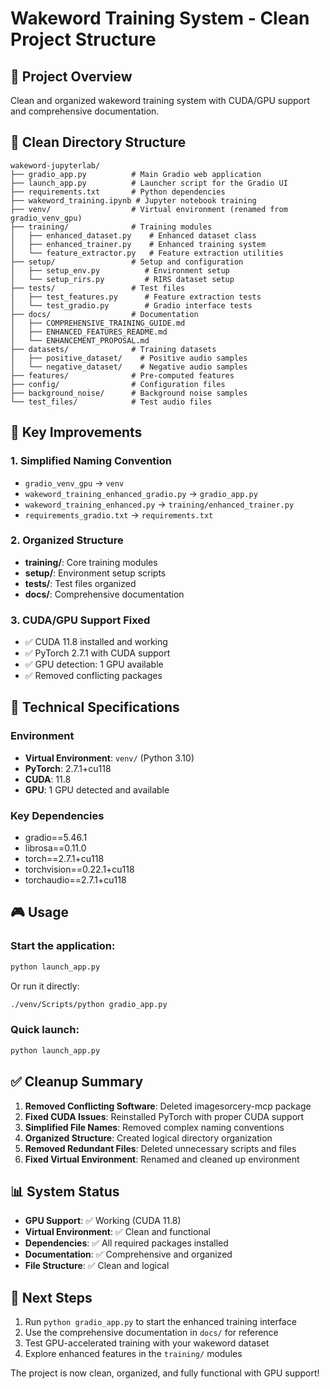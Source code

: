 # Wakeword Training System - Clean Project Structure

## 🎯 Project Overview
Clean and organized wakeword training system with CUDA/GPU support and comprehensive documentation.

## 📁 Clean Directory Structure

```
wakeword-jupyterlab/
├── gradio_app.py          # Main Gradio web application
├── launch_app.py          # Launcher script for the Gradio UI
├── requirements.txt       # Python dependencies
├── wakeword_training.ipynb # Jupyter notebook training
├── venv/                  # Virtual environment (renamed from gradio_venv_gpu)
├── training/              # Training modules
│   ├── enhanced_dataset.py    # Enhanced dataset class
│   ├── enhanced_trainer.py    # Enhanced training system
│   └── feature_extractor.py   # Feature extraction utilities
├── setup/                 # Setup and configuration
│   ├── setup_env.py          # Environment setup
│   └── setup_rirs.py         # RIRS dataset setup
├── tests/                 # Test files
│   ├── test_features.py      # Feature extraction tests
│   └── test_gradio.py        # Gradio interface tests
├── docs/                  # Documentation
│   ├── COMPREHENSIVE_TRAINING_GUIDE.md
│   ├── ENHANCED_FEATURES_README.md
│   └── ENHANCEMENT_PROPOSAL.md
├── datasets/              # Training datasets
│   ├── positive_dataset/    # Positive audio samples
│   └── negative_dataset/    # Negative audio samples
├── features/              # Pre-computed features
├── config/                # Configuration files
├── background_noise/      # Background noise samples
└── test_files/            # Test audio files
```

## 🚀 Key Improvements

### 1. **Simplified Naming Convention**
- `gradio_venv_gpu` → `venv`
- `wakeword_training_enhanced_gradio.py` → `gradio_app.py`
- `wakeword_training_enhanced.py` → `training/enhanced_trainer.py`
- `requirements_gradio.txt` → `requirements.txt`

### 2. **Organized Structure**
- **training/**: Core training modules
- **setup/**: Environment setup scripts
- **tests/**: Test files organized
- **docs/**: Comprehensive documentation

### 3. **CUDA/GPU Support Fixed**
- ✅ CUDA 11.8 installed and working
- ✅ PyTorch 2.7.1 with CUDA support
- ✅ GPU detection: 1 GPU available
- ✅ Removed conflicting packages

## 🔧 Technical Specifications

### Environment
- **Virtual Environment**: `venv/` (Python 3.10)
- **PyTorch**: 2.7.1+cu118
- **CUDA**: 11.8
- **GPU**: 1 GPU detected and available

### Key Dependencies
- gradio==5.46.1
- librosa==0.11.0
- torch==2.7.1+cu118
- torchvision==0.22.1+cu118
- torchaudio==2.7.1+cu118

## 🎮 Usage

### Start the application:
```bash
python launch_app.py
```

Or run it directly:
```bash
./venv/Scripts/python gradio_app.py
```

### Quick launch:
```bash
python launch_app.py
```

## ✅ Cleanup Summary

1. **Removed Conflicting Software**: Deleted imagesorcery-mcp package
2. **Fixed CUDA Issues**: Reinstalled PyTorch with proper CUDA support
3. **Simplified File Names**: Removed complex naming conventions
4. **Organized Structure**: Created logical directory organization
5. **Removed Redundant Files**: Deleted unnecessary scripts and files
6. **Fixed Virtual Environment**: Renamed and cleaned up environment

## 📊 System Status

- **GPU Support**: ✅ Working (CUDA 11.8)
- **Virtual Environment**: ✅ Clean and functional
- **Dependencies**: ✅ All required packages installed
- **Documentation**: ✅ Comprehensive and organized
- **File Structure**: ✅ Clean and logical

## 🎯 Next Steps

1. Run `python gradio_app.py` to start the enhanced training interface
2. Use the comprehensive documentation in `docs/` for reference
3. Test GPU-accelerated training with your wakeword dataset
4. Explore enhanced features in the `training/` modules

The project is now clean, organized, and fully functional with GPU support!
